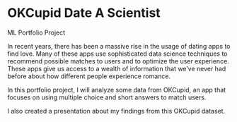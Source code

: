 # OKCupid Date A Scientist
 ML Portfolio Project

In recent years, there has been a massive rise in the usage of dating apps to find love. Many of these apps use sophisticated data science techniques to recommend possible matches to users and to optimize the user experience. These apps give us access to a wealth of information that we’ve never had before about how different people experience romance.

In this portfolio project, I will analyze some data from OKCupid, an app that focuses on using multiple choice and short answers to match users.

I also created a presentation about my findings from this OKCupid dataset.

